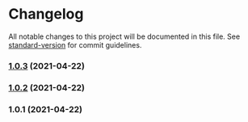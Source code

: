 # Changelog

All notable changes to this project will be documented in this file. See [standard-version](https://github.com/conventional-changelog/standard-version) for commit guidelines.

### [1.0.3](https://github.com/idimetrix/storybook-addon-meta/compare/v1.0.2...v1.0.3) (2021-04-22)

### [1.0.2](https://github.com/idimetrix/storybook-addon-meta/compare/v1.0.1...v1.0.2) (2021-04-22)

### 1.0.1 (2021-04-22)

